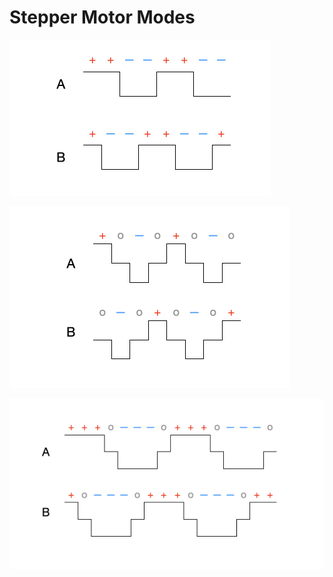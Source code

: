 # Stepper Motor Modes

![fullStep2](images/fullStepTwoPhase.png)

![fullStep1](images/fullStepOnePhase.png)

![halfStep2](images/halfStep.png)
